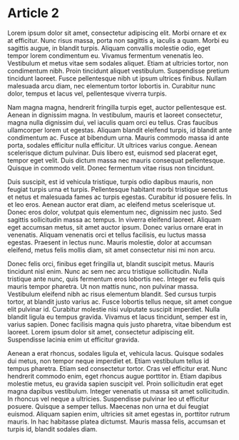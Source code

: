 # Article 2

Lorem ipsum dolor sit amet, consectetur adipiscing elit. Morbi ornare et ex at efficitur. Nunc risus massa, porta non sagittis a, iaculis a quam. Morbi eu sagittis augue, in blandit turpis. Aliquam convallis molestie odio, eget tempor lorem condimentum eu. Vivamus fermentum venenatis leo. Vestibulum et metus vitae sem sodales aliquet. Etiam at ultricies tortor, non condimentum nibh. Proin tincidunt aliquet vestibulum. Suspendisse pretium tincidunt laoreet. Fusce pellentesque nibh ut ipsum ultrices finibus. Nullam malesuada arcu diam, nec elementum tortor lobortis in. Curabitur nunc dolor, tempus et lacus vel, pellentesque viverra turpis.

Nam magna magna, hendrerit fringilla turpis eget, auctor pellentesque est. Aenean in dignissim magna. In vestibulum, mauris et laoreet consectetur, magna nulla dignissim dui, vel iaculis quam orci eu tellus. Cras faucibus ullamcorper lorem ut egestas. Aliquam blandit eleifend turpis, id blandit ante condimentum ac. Fusce at bibendum urna. Mauris commodo massa id ante porta, sodales efficitur nulla efficitur. Ut ultrices varius congue. Aenean scelerisque dictum pulvinar. Duis libero est, euismod sed placerat eget, tempor eget velit. Duis dictum massa nec mauris consequat pellentesque. Quisque in commodo velit. Donec fermentum vitae risus non tincidunt.

Duis suscipit, est id vehicula tristique, turpis odio dapibus mauris, non feugiat turpis urna et turpis. Pellentesque habitant morbi tristique senectus et netus et malesuada fames ac turpis egestas. Curabitur id posuere felis. In et leo eros. Aenean auctor erat diam, ac eleifend metus scelerisque ut. Donec eros dolor, volutpat quis elementum nec, dignissim nec justo. Sed sagittis sollicitudin massa ac tempus. In viverra eleifend laoreet. Aliquam eget accumsan metus, sit amet auctor ipsum. Donec varius ornare erat in venenatis. Aliquam venenatis orci et tellus facilisis, eu luctus massa egestas. Praesent in lectus nunc. Mauris molestie, dolor at accumsan eleifend, metus felis mollis diam, sit amet consectetur nisi mi non arcu.

Donec felis orci, finibus eget fringilla ut, blandit suscipit metus. Mauris tincidunt nisl enim. Nunc ac sem nec arcu tristique sollicitudin. Nulla tristique ante nunc, quis fermentum eros lobortis nec. Integer eu felis quis mauris tempor pharetra. Ut non mattis nunc, non pulvinar massa. Vestibulum eleifend nibh ac risus elementum blandit. Sed cursus turpis tortor, at blandit justo varius ac. Fusce lobortis tellus neque, sit amet congue elit pulvinar id. Curabitur molestie nisi vulputate suscipit imperdiet. Nulla blandit ligula eu tempus gravida. Vivamus et lacus tincidunt, semper est in, varius sapien. Donec facilisis magna quis justo pharetra, vitae bibendum est laoreet. Lorem ipsum dolor sit amet, consectetur adipiscing elit. Suspendisse lacinia enim ut efficitur gravida.

Aenean a erat rhoncus, sodales ligula et, vehicula lacus. Quisque sodales dui metus, non tempor neque imperdiet et. Etiam vestibulum tellus id tempus pharetra. Etiam sed consectetur tortor. Cras vel efficitur erat. Nunc hendrerit commodo enim, eget rhoncus augue porttitor in. Etiam dapibus molestie metus, eu gravida sapien suscipit vel. Proin sollicitudin erat eget magna dapibus vestibulum. Integer venenatis ut massa sit amet sollicitudin. In rhoncus vel neque a ultricies. Suspendisse pulvinar leo ut efficitur posuere. Quisque a semper tellus. Maecenas non urna et dui feugiat euismod. Aliquam sapien enim, ultricies sit amet egestas in, porttitor rutrum mauris. In hac habitasse platea dictumst. Mauris massa felis, accumsan et turpis id, blandit sodales diam.

